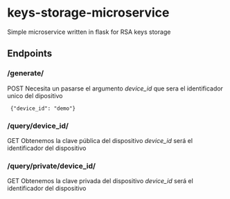 # keys-storage-microservice
Simple microservice written in flask for RSA keys storage

## Endpoints

### /generate/ 
POST Necesita un pasarse el argumento _device\_id_ que sera el identificador unico del dipositivo

`` 
{"device_id": "demo"}
``

### /query/device_id/
GET Obtenemos la clave pública del dispositivo
_device\_id_ será el identificador del dispositivo

### /query/private/device_id/
GET Obtenemos la clave privada del dispositivo
_device\_id_ será el identificador del dispositivo